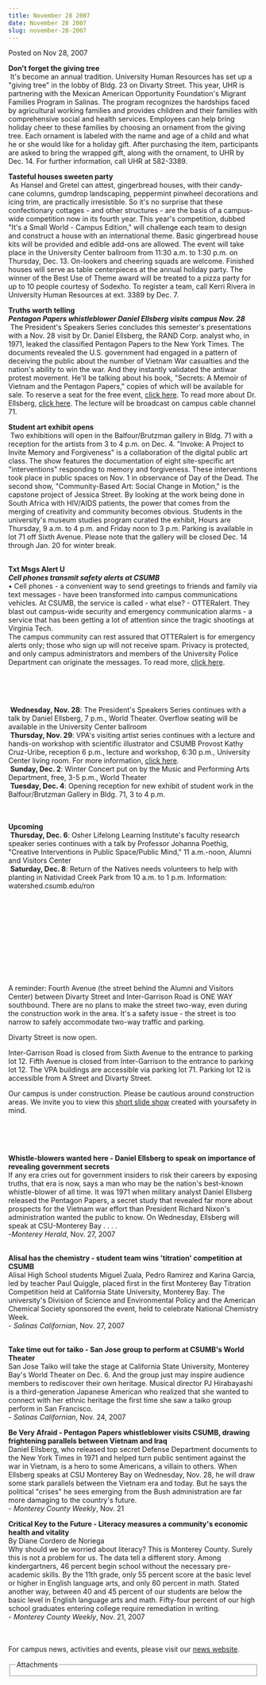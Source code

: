 ```yaml
---
title: November 28 2007
date: November 28 2007
slug: november-28-2007
---
```


  



<span class="date">Posted on Nov 28, 2007    </span>
<p><strong>Don&apos;t forget the giving tree</strong><br>
&#xA0;It&apos;s become an annual tradition. University Human Resources
has set up a &quot;giving tree&quot; in the lobby of Bldg. 23 on Divarty
Street. This year, UHR is partnering with the Mexican American
Opportunity Foundation&apos;s Migrant Families Program in Salinas. The
program recognizes the hardships faced by agricultural working
families and provides children and their families with
comprehensive social and health services. Employees can help bring
holiday cheer to these families by choosing an ornament from the
giving tree. Each ornament is labeled with the name and age of a
child and what he or she would like for a holiday gift. After
purchasing the item, participants are asked to bring the wrapped
gift, along with the ornament, to UHR by Dec. 14. For further
information, call UHR at 582-3389.</br></p>
<p><strong>Tasteful houses sweeten party<br/></strong> &#xA0;As
Hansel and Gretel can attest, gingerbread houses, with their
candy-cane columns, gumdrop landscaping, peppermint pinwheel
decorations and icing trim, are practically irresistible. So it&apos;s
no surprise that these confectionary cottages - and other
structures - are the basis of a campus-wide competition now in its
fourth year. This year&apos;s competition, dubbed &quot;It&apos;s a Small World -
Campus Edition,&quot; will challenge each team to design and construct a
house with an international theme. Basic gingerbread house kits
will be provided and edible add-ons are allowed. The event will
take place in the University Center ballroom from 11:30 a.m. to
1:30 p.m. on Thursday, Dec. 13. On-lookers and cheering squads are
welcome. Finished houses will serve as table centerpieces at the
annual holiday party. The winner of the Best Use of Theme award
will be treated to a pizza party for up to 10 people courtesy of
Sodexho. To register a team, call Kerri Rivera in University Human
Resources at ext. 3389 by Dec. 7.</p>
<p><strong>Truths worth telling</strong><br>
<strong><em>Pentagon Papers whistleblower Daniel Ellsberg visits
campus Nov. 28<br/></em></strong>&#xA0;The President&apos;s Speakers
Series concludes this semester&apos;s presentations with a Nov. 28 visit
by Dr. Daniel Ellsberg, the RAND Corp. analyst who, in 1971, leaked
the classified Pentagon Papers to the New York Times. The documents
revealed the U.S. government had engaged in a pattern of deceiving
the public about the number of Vietnam War casualties and the
nation&apos;s ability to win the war. And they instantly validated the
antiwar protest movement. He&apos;ll be talking about his book,
&quot;Secrets: A Memoir of Vietnam and the Pentagon Papers,&quot; copies of
which will be available for sale. To reserve a seat for the free
event, <a href="https://csumb.edu/site/x19928.xml" rel="nofollow">click here</a>. To read more about Dr. Ellsberg,
<a href="truths-worth-telling.html" rel="nofollow">click here</a>.
The lecture will be broadcast on campus cable channel 71.</br></p>
<p><strong>Student art exhibit opens<br/></strong>&#xA0;Two
exhibitions will open in the Balfour/Brutzman gallery in Bldg. 71
with a reception for the artists from 3 to 4 p.m. on Dec. 4.
&quot;Invoke: A Project to Invite Memory and Forgiveness&quot; is a
collaboration of the digital public art class. The show features
the documentation of eight site-specific art &quot;interventions&quot;
responding to memory and forgiveness. These interventions took
place in public spaces on Nov. 1 in observance of Day of the Dead.
The second show, &quot;Community-Based Art: Social Change in Motion,&quot; is
the capstone project of Jessica Street. By looking at the work
being done in South Africa with HIV/AIDS patients, the power that
comes from the merging of creativity and community becomes obvious.
Students in the university&apos;s museum studies program curated the
exhibit, Hours are Thursday, 9 a.m. to 4 p.m. and Friday noon to 3
p.m. Parking is available in lot 71 off Sixth Avenue. Please note
that the gallery will be closed Dec. 14 through Jan. 20 for winter
break.<br/></p>
<p><br>
<strong>Txt Msgs Alert U</strong><br>
<strong><em>Cell phones transmit safety alerts at
CSUMB<br/></em></strong>&#x2022; Cell phones - a convenient way to send
greetings to friends and family via text messages - have been
transformed into campus communications vehicles. At CSUMB, the
service is called - what else? - OTTERalert. They blast out
campus-wide security and emergency communication alarms - a service
that has been getting a lot of attention since the tragic shootings
at Virginia Tech.<br>
The campus community can rest assured that OTTERalert is for
emergency alerts only; those who sign up will not receive spam.
Privacy is protected, and only campus administrators and members of
the University Police Department can originate the messages. To
read more, <a href="index.html" rel="nofollow">click here</a>.</br></br></br></p>
<p><br/></p>
<p>&#xA0;<strong>Wednesday, Nov. 28</strong>: The President&apos;s
Speakers Series continues with a talk by Daniel Ellsberg, 7 p.m.,
World Theater. Overflow seating will be available in the University
Center ballroom<br>
&#xA0;<strong>Thursday, Nov. 29</strong>: VPA&apos;s visiting artist
series continues with a lecture and hands-on workshop with
scientific illustrator and CSUMB Provost Kathy Cruz-Uribe,
reception 6 p.m., lecture and workshop, 6:30 p.m., University
Center living room. For more information, <a href="https://vpa.csumb.edu/" rel="nofollow">click here</a>.<br>
&#xA0;<strong>Sunday, Dec. 2</strong>: Winter Concert put on by the
Music and Performing Arts Department, free, 3-5 p.m., World
Theater<br>
&#xA0;<strong>Tuesday, Dec. 4</strong>: Opening reception for new
exhibit of student work in the Balfour/Brutzman Gallery in Bldg.
71, 3 to 4 p.m.</br></br></br></p>
<p><strong>Upcoming<br/></strong>&#xA0;<strong>Thursday, Dec.
6</strong>: Osher Lifelong Learning Institute&apos;s faculty research
speaker series continues with a talk by Professor Johanna Poethig,
&quot;Creative Interventions in Public Space/Public Mind,&quot; 11 a.m.-noon,
Alumni and Visitors Center<br>
&#xA0;<strong>Saturday, Dec. 8</strong>: Return of the Natives
needs volunteers to help with planting in Natividad Creek Park from
10 a.m. to 1 p.m. Information: watershed.csumb.edu/ron</br></p>
<p><br>
<br/></br></p>
<p><br>
&#xA0;</br></p>
<br>
<p><br/></p>
<p>A reminder: Fourth Avenue (the street behind the Alumni and
Visitors Center) between Divarty Street and Inter-Garrison Road is
ONE WAY southbound. There are no plans to make the street two-way,
even during the construction work in the area. It&apos;s a safety issue
- the street is too narrow to safely accommodate two-way traffic
and parking.</p>
<p>Divarty Street is now open.</p>
<p>Inter-Garrison Road is closed from Sixth Avenue to the entrance
to parking lot 12. Fifth Avenue is closed from Inter-Garrison to
the entrance to parking lot 12. The VPA buildings are accessible
via parking lot 71. Parking lot 12 is accessible from A Street and
Divarty Street.</p>
<p>Our campus is under construction. Please be cautious around
construction areas. We invite you to view this <a href="https://cdo.csumb.edu/site/x4929.xml" rel="nofollow">short slide
show</a> created with yoursafety in mind.</p>
<p><br>
<br/></br></p>
<p><strong>Whistle-blowers wanted here - Daniel Ellsberg to speak
on importance of revealing government secrets</strong><br>
If any era cries out for government insiders to risk their careers
by exposing truths, that era is now, says a man who may be the
nation&apos;s best-known whistle-blower of all time. It was 1971 when
military analyst Daniel Ellsberg released the Pentagon Papers, a
secret study that revealed far more about prospects for the Vietnam
war effort than President Richard Nixon&apos;s administration wanted the
public to know. On Wednesday, Ellsberg will speak at CSU-Monterey
Bay . . . .<br>
-<em>Monterey Herald</em>, Nov. 27, 2007</br></br></p>
<p><strong>Alisal has the chemistry - student team wins &apos;titration&apos;
competition at CSUMB</strong><br>
Alisal High School students Miguel Zuala, Pedro Ramirez and Karina
Garcia, led by teacher Paul Quiggle, placed first in the first
Monterey Bay Titration Competition held at California State
University, Monterey Bay. The university&apos;s Division of Science and
Environmental Policy and the American Chemical Society sponsored
the event, held to celebrate National Chemistry Week.<br>
- <em>Salinas Californian</em>, Nov. 27, 2007</br></br></p>
<p><strong>Take time out for taiko - San Jose group to perform at
CSUMB&apos;s World Theater<br/></strong>San Jose Taiko will take the
stage at California State University, Monterey Bay&apos;s World Theater
on Dec. 6. And the group just may inspire audience members to
rediscover their own heritage. Musical director PJ Hirabayashi is a
third-generation Japanese American who realized that she wanted to
connect with her ethnic heritage the first time she saw a taiko
group perform in San Francisco.<br>
- <em>Salinas Californian</em>, Nov. 24, 2007</br></p>
<p><strong>Be Very Afraid - Pentagon Papers whistleblower visits
CSUMB, drawing frightening parallels between Vietnam and
Iraq<br/></strong>Daniel Ellsberg, who released top secret Defense
Department documents to the New York Times in 1971 and helped turn
public sentiment against the war in Vietnam, is a hero to some
Americans, a villain to others. When Ellsberg speaks at CSU
Monterey Bay on Wednesday, Nov. 28, he will draw some stark
parallels between the Vietnam era and today. But he says the
political &quot;crises&quot; he sees emerging from the Bush administration
are far more damaging to the country&apos;s future.<br>
- <em>Monterey County Weekly</em>, Nov. 21</br></p>
<p><strong>Critical Key to the Future - Literacy measures a
community&apos;s economic health and vitality<br/></strong>By Diane
Cordero de Noriega<br>
Why should we be worried about literacy? This is Monterey County.
Surely this is not a problem for us. The data tell a different
story. Among kindergartners, 46 percent begin school without the
necessary pre-academic skills. By the 11th grade, only 55 percent
score at the basic level or higher in English language arts, and
only 60 percent in math. Stated another way, between 40 and 45
percent of our students are below the basic level in English
language arts and math. Fifty-four percent of our high school
graduates entering college require remediation in writing.<br>
- <em>Monterey County Weekly</em>, Nov. 21, 2007</br></br></p>
<p><br>
For campus news, activities and events, please visit our <a href="https://www.csumb.edu/news%20" rel="nofollow">news website</a>.</br></p>
<fieldset class="fieldgroup group-attachments">
<legend>Attachments</legend>
<div class="field field-type-emvideo field-field-attach-video">
<div class="field-items">
<div class="field-item odd">
<div class="emvideo emvideo-video emvideo-"/>
</div>
</div>
</div>
</fieldset>
</br>




```
